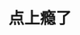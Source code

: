 # 点上瘾了

<VoiceButton :voices="voices"></VoiceButton>

<script lang="ts">
import { defineComponent } from "vue"

export default defineComponent({
  setup() {
    return {
      voices: [
        {
          name: "PonPon!",
          src: "/voice/ponpon.mp3"
        },
        {
          name: "花Q!",
          src: "/voice/花Q.mp3"
        }
      ]
    }
  }
})
</script>